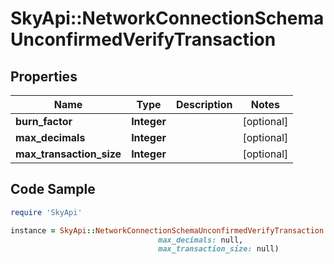 # SkyApi::NetworkConnectionSchemaUnconfirmedVerifyTransaction

## Properties

Name | Type | Description | Notes
------------ | ------------- | ------------- | -------------
**burn_factor** | **Integer** |  | [optional] 
**max_decimals** | **Integer** |  | [optional] 
**max_transaction_size** | **Integer** |  | [optional] 

## Code Sample

```ruby
require 'SkyApi'

instance = SkyApi::NetworkConnectionSchemaUnconfirmedVerifyTransaction.new(burn_factor: null,
                                 max_decimals: null,
                                 max_transaction_size: null)
```



